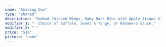 ```yaml
---
name: "Smoking Duo"
type: "shared"
description: "Smoked Chicken Wings, Baby Back Ribs with Apple Jicama Slaw."
modifier_1: "- Choice of Buffalo, Sweet & Tangy, or Habanero sauce."
modifier_2: " "
price: "$16"
picture: "none"
---
```

